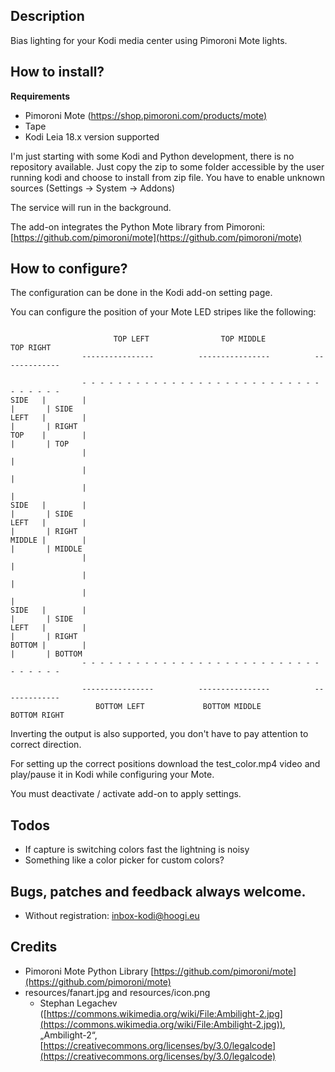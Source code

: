 ## Description

Bias lighting for your Kodi media center using Pimoroni Mote lights.

## How to install?

**Requirements**

* Pimoroni Mote ([https://shop.pimoroni.com/products/mote)](https://shop.pimoroni.com/products/mote)
* Tape
* Kodi Leia 18.x version supported

I'm just starting with some Kodi and Python development, there is no repository available. Just copy the zip to some folder
accessible by the user running kodi and choose to install from zip file. You have to enable unknown sources (Settings -> System -> Addons)  

The service will run in the background.

The add-on integrates the Python Mote library from Pimoroni: [https://github.com/pimoroni/mote](https://github.com/pimoroni/mote)


## How to configure?

The configuration can be done in the Kodi add-on setting page.

You can configure the position of your Mote LED stripes like the following:

```

                       TOP LEFT                TOP MIDDLE              TOP RIGHT
                ----------------          ----------------          -------------

                - - - - - - - - - - - - - - - - - - - - - - - - - - - - - - - - -
SIDE   |        |                                                               |       | SIDE
LEFT   |        |                                                               |       | RIGHT
TOP    |        |                                                               |       | TOP
                |                                                               |
                |                                                               |
                |                                                               |
SIDE   |        |                                                               |       | SIDE
LEFT   |        |                                                               |       | RIGHT
MIDDLE |        |                                                               |       | MIDDLE
                |                                                               |
                |                                                               |
                |                                                               |
SIDE   |        |                                                               |       | SIDE
LEFT   |        |                                                               |       | RIGHT
BOTTOM |        |                                                               |       | BOTTOM
                - - - - - - - - - - - - - - - - - - - - - - - - - - - - - - - - -

                ----------------          ----------------          -------------
                   BOTTOM LEFT             BOTTOM MIDDLE            BOTTOM RIGHT
```

Inverting the output is also supported, you don't have to pay attention to correct direction.

For setting up the correct positions download the test_color.mp4 video and play/pause it in Kodi while configuring your Mote.

You must deactivate / activate add-on to apply settings.


## Todos

 * If capture is switching colors fast the lightning is noisy
 * Something like a color picker for custom colors?

## Bugs, patches and feedback always welcome. 

 * Without registration: inbox-kodi@hoogi.eu
 

## Credits
 * Pimoroni Mote Python Library [https://github.com/pimoroni/mote](https://github.com/pimoroni/mote)
 * resources/fanart.jpg and resources/icon.png
    * Stephan Legachev ([https://commons.wikimedia.org/wiki/File:Ambilight-2.jpg](https://commons.wikimedia.org/wiki/File:Ambilight-2.jpg)), „Ambilight-2“, [https://creativecommons.org/licenses/by/3.0/legalcode](https://creativecommons.org/licenses/by/3.0/legalcode)